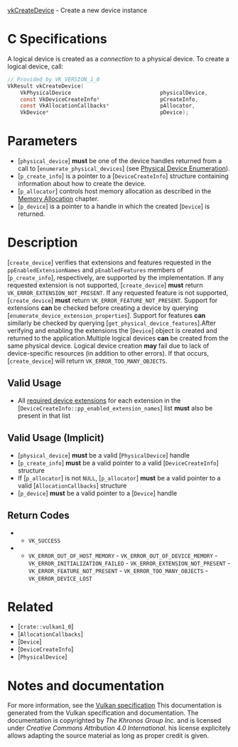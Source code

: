 [vkCreateDevice](https://www.khronos.org/registry/vulkan/specs/1.3-extensions/man/html/vkCreateDevice.html) - Create a new device instance

# C Specifications
A logical device is created as a *connection* to a physical device.
To create a logical device, call:
```c
// Provided by VK_VERSION_1_0
VkResult vkCreateDevice(
    VkPhysicalDevice                            physicalDevice,
    const VkDeviceCreateInfo*                   pCreateInfo,
    const VkAllocationCallbacks*                pAllocator,
    VkDevice*                                   pDevice);
```

# Parameters
- [`physical_device`] **must**  be one of the device handles returned from a call to [`enumerate_physical_devices`] (see [Physical Device Enumeration](https://www.khronos.org/registry/vulkan/specs/1.3-extensions/html/vkspec.html#devsandqueues-physical-device-enumeration)).
- [`p_create_info`] is a pointer to a [`DeviceCreateInfo`] structure containing information about how to create the device.
- [`p_allocator`] controls host memory allocation as described in the [Memory Allocation](https://www.khronos.org/registry/vulkan/specs/1.3-extensions/html/vkspec.html#memory-allocation) chapter.
- [`p_device`] is a pointer to a handle in which the created [`Device`] is returned.

# Description
[`create_device`] verifies that extensions and features requested in the
`ppEnabledExtensionNames` and `pEnabledFeatures` members of
[`p_create_info`], respectively, are supported by the implementation.
If any requested extension is not supported, [`create_device`] **must** 
return `VK_ERROR_EXTENSION_NOT_PRESENT`.
If any requested feature is not supported, [`create_device`] **must**  return
`VK_ERROR_FEATURE_NOT_PRESENT`.
Support for extensions  **can**  be checked before creating a device by querying
[`enumerate_device_extension_properties`].
Support for features  **can**  similarly be checked by querying
[`get_physical_device_features`].After verifying and enabling the extensions the [`Device`] object is
created and returned to the application.Multiple logical devices  **can**  be created from the same physical device.
Logical device creation  **may**  fail due to lack of device-specific resources
(in addition to other errors).
If that occurs, [`create_device`] will return
`VK_ERROR_TOO_MANY_OBJECTS`.
## Valid Usage
-    All [required device extensions](https://www.khronos.org/registry/vulkan/specs/1.3-extensions/html/vkspec.html#extendingvulkan-extensions-extensiondependencies) for each extension in the [`DeviceCreateInfo::pp_enabled_extension_names`] list  **must**  also be present in that list

## Valid Usage (Implicit)
-  [`physical_device`] **must**  be a valid [`PhysicalDevice`] handle
-  [`p_create_info`] **must**  be a valid pointer to a valid [`DeviceCreateInfo`] structure
-    If [`p_allocator`] is not `NULL`, [`p_allocator`] **must**  be a valid pointer to a valid [`AllocationCallbacks`] structure
-  [`p_device`] **must**  be a valid pointer to a [`Device`] handle

## Return Codes
*   - `VK_SUCCESS` 
*   - `VK_ERROR_OUT_OF_HOST_MEMORY`  - `VK_ERROR_OUT_OF_DEVICE_MEMORY`  - `VK_ERROR_INITIALIZATION_FAILED`  - `VK_ERROR_EXTENSION_NOT_PRESENT`  - `VK_ERROR_FEATURE_NOT_PRESENT`  - `VK_ERROR_TOO_MANY_OBJECTS`  - `VK_ERROR_DEVICE_LOST`

# Related
- [`crate::vulkan1_0`]
- [`AllocationCallbacks`]
- [`Device`]
- [`DeviceCreateInfo`]
- [`PhysicalDevice`]

# Notes and documentation
For more information, see the [Vulkan specification](https://www.khronos.org/registry/vulkan/specs/1.3-extensions/html/vkspec.html)
This documentation is generated from the Vulkan specification and documentation.
The documentation is copyrighted by *The Khronos Group Inc.* and is licensed under *Creative Commons Attribution 4.0 International*.
his license explicitely allows adapting the source material as long as proper credit is given.
        
